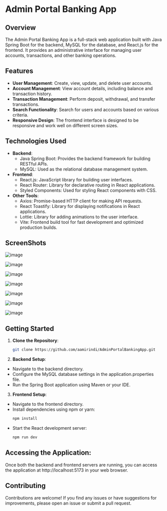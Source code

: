 # Admin Portal Banking App

## Overview
The Admin Portal Banking App is a full-stack web application built with Java Spring Boot for the backend, MySQL for the database, and React.js for the frontend. It provides an administrative interface for managing user accounts, transactions, and other banking operations.

## Features
- **User Management**: Create, view, update, and delete user accounts.
- **Account Management**: View account details, including balance and transaction history.
- **Transaction Management**: Perform deposit, withdrawal, and transfer transactions.
- **Search Functionality**: Search for users and accounts based on various criteria.
- **Responsive Design**: The frontend interface is designed to be responsive and work well on different screen sizes.

## Technologies Used
- **Backend**:
  - Java Spring Boot: Provides the backend framework for building RESTful APIs.
  - MySQL: Used as the relational database management system.
- **Frontend**:
  - React.js: JavaScript library for building user interfaces.
  - React Router: Library for declarative routing in React applications.
  - Styled Components: Used for styling React components with CSS.
- **Other Tools**:
  - Axios: Promise-based HTTP client for making API requests.
  - React Toastify: Library for displaying notifications in React applications.
  - Lottie: Library for adding animations to the user interface.
  - Vite: Frontend build tool for fast development and optimized production builds.
 
## ScreenShots

![image](https://github.com/aamirindi/AdminPortalBankingApp/assets/90147104/75f66701-2f85-4ee4-bcfc-3d38ad97a08c)

![image](https://github.com/aamirindi/AdminPortalBankingApp/assets/90147104/0ce4ff99-b93c-44cb-960a-523386878c3a)

![image](https://github.com/aamirindi/AdminPortalBankingApp/assets/90147104/3a7d09e0-bb06-4cf5-b212-85203f7db414)

![image](https://github.com/aamirindi/AdminPortalBankingApp/assets/90147104/097d4488-0ddc-4b71-9b31-1e47512614f6)

![image](https://github.com/aamirindi/AdminPortalBankingApp/assets/90147104/e7e2e3f4-944a-4ab4-9ea2-5fcd9e438651)

![image](https://github.com/aamirindi/AdminPortalBankingApp/assets/90147104/759dbd9d-5f86-4369-9a57-cc106e7b1be1)

![image](https://github.com/aamirindi/AdminPortalBankingApp/assets/90147104/68722c06-80c1-46f3-8f99-441e1bf61a44)

## Getting Started
1. **Clone the Repository**: 
   ```bash
   git clone https://github.com/aamirindi/AdminPortalBankingApp.git
2. **Backend Setup**:
  - Navigate to the backend directory.
  - Configure the MySQL database settings in the application.properties file.
  - Run the Spring Boot application using Maven or your IDE.
3. **Frontend Setup**:
  - Navigate to the frontend directory.
  - Install dependencies using npm or yarn:
    ```bash
    npm install
  - Start the React development server:
    ```bash
    npm run dev
## Accessing the Application:
   Once both the backend and frontend servers are running, you can access the application at http://localhost:5173 in your web browser.
## Contributing
   Contributions are welcome! If you find any issues or have suggestions for improvements, please open an issue or submit a pull request.

